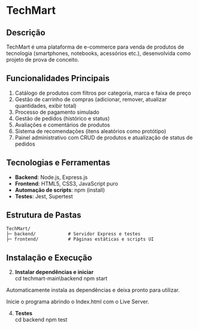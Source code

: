 # TechMart

## Descrição
TechMart é uma plataforma de e-commerce para venda de produtos de tecnologia (smartphones, notebooks, acessórios etc.), desenvolvida como projeto de prova de conceito.

## Funcionalidades Principais
1. Catálogo de produtos com filtros por categoria, marca e faixa de preço  
2. Gestão de carrinho de compras (adicionar, remover, atualizar quantidades, exibir total)  
3. Processo de pagamento simulado  
4. Gestão de pedidos (histórico e status)  
5. Avaliações e comentários de produtos  
6. Sistema de recomendações (itens aleatórios como protótipo)  
7. Painel administrativo com CRUD de produtos e atualização de status de pedidos  

## Tecnologias e Ferramentas
- **Backend**: Node.js, Express.js  
- **Frontend**: HTML5, CSS3, JavaScript puro  
- **Automação de scripts**: npm (install)  
- **Testes**: Jest, Supertest  

## Estrutura de Pastas
```
TechMart/
├─ backend/            # Servidor Express e testes
├─ frontend/           # Páginas estáticas e scripts UI
```

## Instalação e Execução

2. **Instalar dependências e iniciar**  
   cd techmart-main\backend
   npm start

Automaticamente instala as dependências e deixa pronto para utilizar.

Inicie o programa abrindo o Index.html com o Live Server.


4. **Testes**  
   cd backend
   npm test


